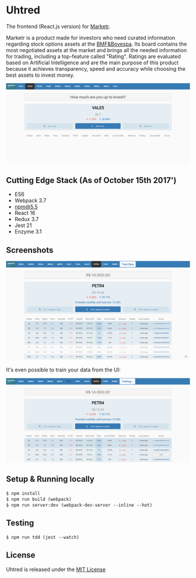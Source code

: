 Uhtred
======================

The frontend (React.js version) for [Marketr](https://sonataxa.tech).

Marketr is a product made for investors who need curated information regarding stock options assets
at the [BMF&Bovespa](http://www.bmfbovespa.com.br/pt_br/). Its board contains the most negotiated assets at the market
and brings all the needed information for trading, including a top-feature called "Rating". Ratings are
evaluated based on Artificial Intelligence and are the main purpose of this product because it achieves
transparency, speed and accuracy while choosing the best assets to invest money.

![Screen 1](screenshots/screen-1.png)

Cutting Edge Stack (As of October 15th 2017')
--------
  * ES6
  * Webpack 3.7
  * npm@5.5
  * React 16
  * Redux 3.7
  * Jest 21
  * Enzyme 3.1

Screenshots
-----------
![Screen 3](screenshots/screen-3.png)

It's even possible to train your data from the UI:

![Screen 4](screenshots/screen-4.png)

Setup & Running locally
--------
	$ npm install
	$ npm run build (webpack)
	$ npm run server:dev (webpack-dev-server --inline --hot)

Testing
--------
	$ npm run tdd (jest --watch)

License
------------
Uhtred is released under the [MIT License](https://opensource.org/licenses/MIT)
